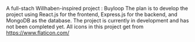 A full-stach Willhaben-inspired project : Buyloop
The plan is to develop the project using React.js for the frontend, Express.js for the backend, and MongoDB as the database. The project is currently in development and has not been completed yet.
All icons in this project get from https://www.flaticon.com/ 
